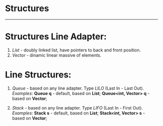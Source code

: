 # Structures
***

Structures Line Adapter:
=====================
1. *List* - doubly linked list, have pointers to back and front position.
2. *Vector* - dinamic linear massive of elements.

Line Structures:
=====================
1. *Queue* - based on any line adapter. Type *LILO* (Last In - Last Out).
	*Examples*:
	**Queue<int> q** - default, based on **List**;
	**Queue<int, Vector> q** - based on **Vector**;
	
2. *Stack* - based on any line adapter. Type *LIFO* (Last In - First Out).
	*Examples*:
	**Stack<int> s** - default, based on **List**;
	**Stack<int, Vector> s** - based on **Vector**;

		